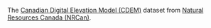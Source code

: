 The
[Canadian Digital Elevation Model (CDEM)](https://open.canada.ca/data/en/dataset/7f245e4d-76c2-4caa-951a-45d1d2051333) dataset from
[Natural Resources Canada (NRCan)](https://www.nrcan.gc.ca/home).
